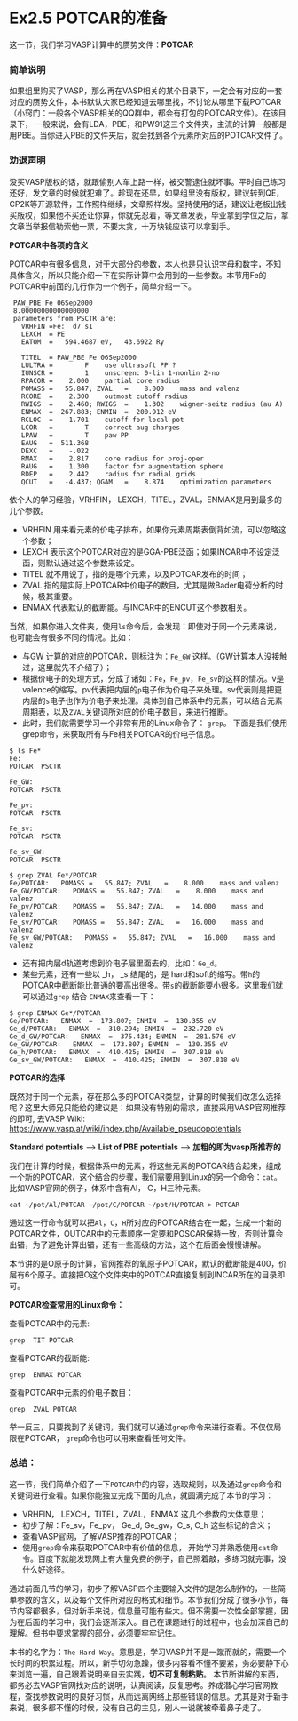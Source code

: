 # Ex2.5 POTCAR的准备

这一节，我们学习VASP计算中的赝势文件：**POTCAR**

### 简单说明

如果组里购买了VASP，那么再在VASP相关的某个目录下，一定会有对应的一套对应的赝势文件，本书默认大家已经知道去哪里找，不讨论从哪里下载POTCAR（小窍门：一般各个VASP相关的QQ群中，都会有打包的POTCAR文件）。在该目录下， 一般来说，会有LDA，PBE，和PW91这三个文件夹，主流的计算一般都是用PBE。当你进入PBE的文件夹后，就会找到各个元素所对应的POTCAR文件了。

### 劝退声明

没买VASP版权的话，就跟偷别人车上路一样，被交警逮住就坏事。平时自己练习还好，发文章的时候就犯难了。趁现在还早，如果组里没有版权，建议转到QE，CP2K等开源软件，工作照样继续，文章照样发。坚持使用的话，建议让老板出钱买版权，如果他不买还让你算，你就先忍着，等文章发表，毕业拿到学位之后，拿文章当举报信勒索他一票，不要太贪，十万块钱应该可以拿到手。


**POTCAR中各项的含义**

POTCAR中有很多信息，对于大部分的参数，本人也是只认识字母和数字，不知具体含义，所以只能介绍一下在实际计算中会用到的一些参数。本节用Fe的POTCAR中前面的几行作为一个例子，简单介绍一下。

```
 PAW_PBE Fe 06Sep2000
 8.00000000000000000
 parameters from PSCTR are:
   VRHFIN =Fe:  d7 s1
   LEXCH  = PE
   EATOM  =   594.4687 eV,   43.6922 Ry

   TITEL  = PAW_PBE Fe 06Sep2000
   LULTRA =        F    use ultrasoft PP ?
   IUNSCR =        1    unscreen: 0-lin 1-nonlin 2-no
   RPACOR =    2.000    partial core radius
   POMASS =   55.847; ZVAL   =    8.000    mass and valenz
   RCORE  =    2.300    outmost cutoff radius
   RWIGS  =    2.460; RWIGS  =    1.302    wigner-seitz radius (au A)
   ENMAX  =  267.883; ENMIN  =  200.912 eV
   RCLOC  =    1.701    cutoff for local pot
   LCOR   =        T    correct aug charges
   LPAW   =        T    paw PP
   EAUG   =  511.368
   DEXC   =    -.022
   RMAX   =    2.817    core radius for proj-oper
   RAUG   =    1.300    factor for augmentation sphere
   RDEP   =    2.442    radius for radial grids
   QCUT   =   -4.437; QGAM   =    8.874    optimization parameters
```

依个人的学习经验，VRHFIN， LEXCH，TITEL，ZVAL，ENMAX是用到最多的几个参数。

* VRHFIN 用来看元素的价电子排布，如果你元素周期表倒背如流，可以忽略这个参数；
* LEXCH 表示这个POTCAR对应的是GGA-PBE泛函；如果INCAR中不设定泛函，则默认通过这个参数来设定。
* TITEL 就不用说了，指的是哪个元素，以及POTCAR发布的时间；
* ZVAL 指的是实际上POTCAR中价电子的数目，尤其是做Bader电荷分析的时候，极其重要。
* ENMAX 代表默认的截断能。与INCAR中的ENCUT这个参数相关。

当然，如果你进入文件夹，使用`ls`命令后，会发现：即使对于同一个元素来说，也可能会有很多不同的情况。比如：

* 与GW 计算的对应的POTCAR，则标注为：`Fe_GW` 这样。（GW计算本人没接触过，这里就先不介绍了）；
* 根据价电子的处理方式，分成了诸如：`Fe`，`Fe_pv`，`Fe_sv`的这样的情况。v是valence的缩写。pv代表把内层的`p`电子作为价电子来处理。sv代表则是把更内层的`s`电子也作为价电子来处理。具体到自己体系中的元素，可以结合元素周期表，以及`ZVAL`关键词所对应的价电子数目，来进行推断。
* 此时，我们就需要学习一个非常有用的Linux命令了： `grep`。 下面是我们使用grep命令，来获取所有与Fe相关POTCAR的价电子信息。

```
$ ls Fe*
Fe:
POTCAR  PSCTR

Fe_GW:
POTCAR  PSCTR

Fe_pv:
POTCAR  PSCTR

Fe_sv:
POTCAR  PSCTR

Fe_sv_GW:
POTCAR  PSCTR

$ grep ZVAL Fe*/POTCAR
Fe/POTCAR:   POMASS =   55.847; ZVAL   =    8.000    mass and valenz
Fe_GW/POTCAR:   POMASS =   55.847; ZVAL   =    8.000    mass and valenz
Fe_pv/POTCAR:   POMASS =   55.847; ZVAL   =   14.000    mass and valenz
Fe_sv/POTCAR:   POMASS =   55.847; ZVAL   =   16.000    mass and valenz
Fe_sv_GW/POTCAR:   POMASS =   55.847; ZVAL   =   16.000    mass and valenz
```

* 还有把内层d轨道考虑到价电子层里面去的，比如：`Ge_d`。
* 某些元素，还有一些以 _h， _s 结尾的，是 hard和soft的缩写。带`h`的POTCAR中截断能比普通的要高出很多。带`s`的截断能要小很多。这里我们就可以通过`grep` 结合 `ENMAX`来查看一下：

```
$ grep ENMAX Ge*/POTCAR
Ge/POTCAR:   ENMAX  =  173.807; ENMIN  =  130.355 eV
Ge_d/POTCAR:   ENMAX  =  310.294; ENMIN  =  232.720 eV
Ge_d_GW/POTCAR:   ENMAX  =  375.434; ENMIN  =  281.576 eV
Ge_GW/POTCAR:   ENMAX  =  173.807; ENMIN  =  130.355 eV
Ge_h/POTCAR:   ENMAX  =  410.425; ENMIN  =  307.818 eV
Ge_sv_GW/POTCAR:   ENMAX  =  410.425; ENMIN  =  307.818 eV
```

**POTCAR的选择**

既然对于同一个元素，存在那么多的POTCAR类型，计算的时候我们改怎么选择呢？这里大师兄只能给的建议是：如果没有特别的需求，直接采用VASP官网推荐的即可, 去VASP Wiki: <https://www.vasp.at/wiki/index.php/Available_pseudopotentials> 

**Standard potentials** --> **List of PBE potentials** --> **加粗的即为vasp所推荐的**

我们在计算的时候，根据体系中的元素，将这些元素的POTCAR结合起来，组成一个新的POTCAR，这个结合的步骤，我们需要用到Linux的另一个命令：`cat`。比如VASP官网的例子，体系中含有Al， C，H三种元素。

```
cat ~/pot/Al/POTCAR ~/pot/C/POTCAR ~/pot/H/POTCAR > POTCAR
```

通过这一行命令就可以把`Al`，`C`，`H`所对应的POTCAR结合在一起，生成一个新的POTCAR文件，OUTCAR中的元素顺序一定要和POSCAR保持一致，否则计算会出错，为了避免计算出错，还有一些高级的方法，这个在后面会慢慢讲解。

本节讲的是O原子的计算，官网推荐的氧原子POTCAR，默认的截断能是400，价层有6个原子。直接把O这个文件夹中的POTCAR直接复制到INCAR所在的目录即可。



**POTCAR检查常用的Linux命令：**

查看POTCAR中的元素:  

```
grep  TIT POTCAR
```

查看POTCAR的截断能: 

```
grep  ENMAX POTCAR
```

查看POTCAR中元素的价电子数目：

```
grep  ZVAL POTCAR
```

举一反三，只要找到了关键词，我们就可以通过`grep`命令来进行查看。不仅仅局限在POTCAR， `grep`命令也可以用来查看任何文件。



### 总结：

这一节，我们简单介绍了一下`POTCAR`中的内容，选取规则，以及通过`grep`命令和关键词进行查看。如果你能独立完成下面的几点，就圆满完成了本节的学习：

* VRHFIN， LEXCH，TITEL，ZVAL，ENMAX 这几个参数的大体意思；
* 初步了解：Fe_sv，Fe_pv， Ge_d,  Ge_gw，C_s, C_h 这些标记的含义；
* 查看VASP官网，了解VASP推荐的POTCAR；
* 使用`grep`命令来获取POTCAR中有价值的信息， 开始学习并熟悉使用`cat`命令。百度下就能发现网上有大量免费的例子，自己照着敲，多练习就完事，没什么好途径。



通过前面几节的学习，初步了解VASP四个主要输入文件的是怎么制作的，一些简单参数的含义，以及每个文件所对应的格式和细节。本节我们分成了很多小节，每节内容都很多，但对新手来说，信息量可能有些大。但不需要一次性全部掌握，因为在后面的学习中，我们会逐渐深入。自己在课题进行的过程中，也会加深自己的理解。但书中要求掌握的部分，必须要牢牢记住。

本书的名字为：`The Hard Way`。意思是，学习VASP并不是一蹴而就的，需要一个长时间的积累过程。所以，新手切勿急躁，很多内容看不懂不要紧，务必要静下心来浏览一遍，自己跟着说明亲自去实践，**切不可复制粘贴**。 本节所讲解的东西，都务必去VASP官网找对应的说明，认真阅读，反复思考。养成潜心学习官网教程，查找参数说明的良好习惯，从而远离网络上那些错误的信息。尤其是对于新手来说，很多都不懂的时候，没有自己的主见，别人一说就被牵着鼻子走了。

